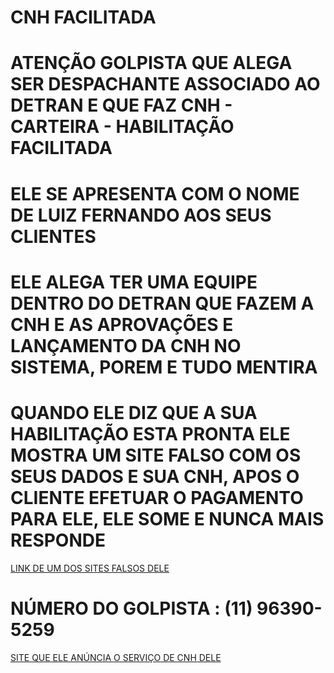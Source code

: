 # CNH FACILITADA 

# ATENÇÃO GOLPISTA QUE ALEGA SER DESPACHANTE ASSOCIADO AO DETRAN E QUE FAZ CNH - CARTEIRA - HABILITAÇÃO FACILITADA 

# ELE SE APRESENTA COM O NOME DE LUIZ FERNANDO AOS SEUS CLIENTES

# ELE ALEGA TER UMA EQUIPE DENTRO DO DETRAN QUE FAZEM A CNH E AS APROVAÇÕES E LANÇAMENTO DA CNH NO SISTEMA, POREM E TUDO MENTIRA

# QUANDO ELE DIZ QUE A SUA HABILITAÇÃO ESTA PRONTA ELE MOSTRA UM SITE FALSO COM OS SEUS DADOS E SUA CNH, APOS O CLIENTE EFETUAR O PAGAMENTO PARA ELE, ELE SOME E NUNCA MAIS RESPONDE

<a href="https://habilitacao-detran.online/detranmg/autenticidade.html">LINK DE UM DOS SITES FALSOS DELE</a>

# NÚMERO DO GOLPISTA : (11) 96390-5259

<a href="https://aprovecnh.com/">SITE QUE ELE ANÚNCIA O SERVIÇO DE CNH DELE</a>